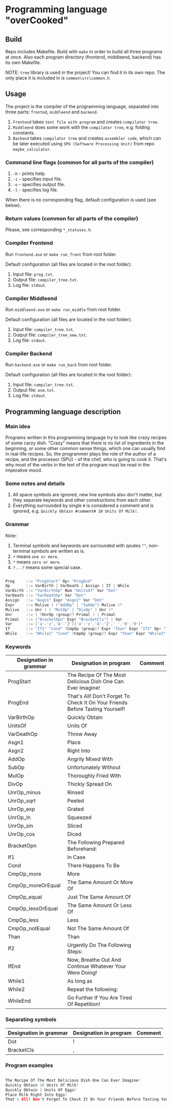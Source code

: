 # Programming language "overCooked"

## Build

Repo includes Makefile. Build with `make` in order to build all three programs at once.
Also each program directory (frontend, middleend, backend) has its own Makefile.

NOTE: `tree` library is used in the project! You can find it in its own repo. The only place it is included in is `common\src\common.h`.

## Usage

The project is the compiler of the programming language, separated into three parts: `fronted`, `middleend` and `backend`.

1. `Frontend` takes `text file with program` and creates `compilator tree`.
2. `Middleend` does some work with the `compilator tree`, e.g. folding constants.
3. `Backend` takes `compilator tree` and creates `assembler code`, which can be later executed using `SPU (Software Processing Unit)` from repo `maybe_calculator`.

### Command line flags (common for all parts of the compiler)

1. `-h` - prints help.
2. `-i` - specifies input file.
3. `-o` - specifies output file.
4. `-l` - specifies log file.

When there is no corresponding flag, default configuration is used (see below).

### Return values (common for all parts of the compiler)

Please, see corresponding `*_statuses.h`.

### Compiler Frontend

Run `frontend.exe` or `make run_front` from root folder.

Default configuration (all files are located in the root folder):

1. Input file: `prog.txt`.
2. Output file: `compiler_tree.txt`.
3. Log file: `stdout`.

### Compiler Middleend

Run `middleend.exe` or `make run_middle` from root folder.

Default configuration (all files are located in the root folder):

1. Input file: `compiler_tree.txt`.
2. Output file: `compiler_tree_new.txt`.
3. Log file: `stdout`.

### Compiler Backend

Run `backend.exe` or `make run_back` from root folder.

Default configuration (all files are located in the root folder):

1. Input file: `compiler_tree.txt`.
2. Output file: `asm.txt`.
3. Log file: `stdout`.

## Programming language description

### Main idea

Programs written in this programming language try to look like crazy recipes of some carzy dish. "Crazy" means that there is no list of ingredients in the beginning, or some other common sense things, which one can usually find in real-life recipes. So, the programmer plays the role of the author of a recipe, and the processor (SPU) - of the chef, who is going to cook it. That's why most of the verbs in the text of the program must be read in the imperative mood.

### Some notes and details

1. All space symbols are ignored, new line symbols also don't matter, but they separate keywords and other constructions from each other.
2. Everything surrounded by single `#` is considered a comment and is ignored, e.g. `Quickly Obtain #comment# 10 Units Of Milk!`.

### Grammar

Note:

1. Terminal symbols and keywords are surrounded with qoutes `""`, non-terminal symbols are written as is.
2. `+` means `one or more`.
3. `*` means `zero or more`.
4. `?...?` means some special case.

```c

Prog     ::= "ProgStart" Op+ "ProgEnd"
Op       ::= VarBirth | VarDeath | Assign | If | While
VarBirth ::= "VarBirthOp" Num "UnitsOf" Var "Dot"
VarDeath ::= "VarDeathOp" Var "Dot"
Assign   ::= "Asgn1" Expr "Asgn2" Var "Dot"
Expr     ::= Mulive ( ("AddOp" | "SubOp") Mulive )*
Mulive   ::= Unr ( ( "MulOp" | "DivOp" ) Unr )*
Unr      ::= ( ?UnrOp (group)? Primal ) | Primal
Primal   ::= ("BracketOpn" Expr "BracketCls") | Var
Var      ::= ['a'-'z','A'-'Z']['a'-'z','A'-'Z','_','0'-'9']*
If       ::= "If1" "Cond" ?CmpOp (group)? Expr "than" Expr "If2" Op+ "IfEnd"
While    ::= "While1" "Cond" ?CmpOp (group)? Expr "than" Expr "While2" Op+ "WhileEnd"
```

### Keywords

|Designation in grammar|Designation in program|Comment
|-|-|-|
|ProgStart|The Recipe Of The Most Delicious Dish One Can Ever Imagine!|
|ProgEnd|That's All! Don't Forget To Check It On Your Friends Before Tasting Yourself!|
|VarBirthOp|Quickly Obtain|
|UnitsOf|Units Of|
|VarDeathOp|Throw Away|
|Asgn1|Place|
|Asgn2|Right Into|
|AddOp|Angrily Mixed With|
|SubOp|Unfortunately Without|
|MulOp|Thoroughly Fried With|
|DivOp|Thickly Spread On|
|UnrOp_minus|Rinsed|
|UnrOp_sqrt|Peeled|
|UnrOp_exp|Grated|
|UnrOp_ln|Squeezed|
|UnrOp_sin|Sliced|
|UnrOp_cos|Diced|
|BracketOpn|The Following Prepared Beforehand:|
|If1|In Case|
|Cond|There Happens To Be|
|CmpOp_more|More|
|CmpOp_moreOrEqual|The Same Amount Or More Of|
|CmpOp_equal|Just The Same Amount Of|
|CmpOp_lessOrEqual|The Same Amount Or Less Of|
|CmpOp_less|Less|
|CmpOp_notEqual|Not The Same Amount Of|
|Than|Than|
|If2|Urgently Do The Following Steps:|
|IfEnd|Now, Breathe Out And Continue Whatever Your Were Doing!|
|While1|As long as|
|While2|Repeat the following:|
|WhileEnd|Go Further If You Are Tired Of Repetition!|

### Separating symbols

|Designation in grammar|Designation in program|Comment|
|-|-|-|
|Dot|!|
|BracketCls|,|

### Program examples

```c

The Recipe Of The Most Delicious Dish One Can Ever Imagine!
Quickly Obtain 10 Units Of Milk!
Quickly Obtain 1 Units Of Eggs!
Place Milk Right Into Eggs!
That's All! Don't Forget To Check It On Your Friends Before Tasting Yourself!

```
